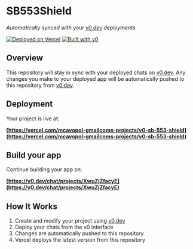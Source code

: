 # SB553Shield

*Automatically synced with your [v0.dev](https://v0.dev) deployments*

[![Deployed on Vercel](https://img.shields.io/badge/Deployed%20on-Vercel-black?style=for-the-badge&logo=vercel)](https://vercel.com/mcavopol-gmailcoms-projects/v0-sb-553-shield)
[![Built with v0](https://img.shields.io/badge/Built%20with-v0.dev-black?style=for-the-badge)](https://v0.dev/chat/projects/XwuZjZfacyE)

## Overview

This repository will stay in sync with your deployed chats on [v0.dev](https://v0.dev).
Any changes you make to your deployed app will be automatically pushed to this repository from [v0.dev](https://v0.dev).

## Deployment

Your project is live at:

**[https://vercel.com/mcavopol-gmailcoms-projects/v0-sb-553-shield](https://vercel.com/mcavopol-gmailcoms-projects/v0-sb-553-shield)**

## Build your app

Continue building your app on:

**[https://v0.dev/chat/projects/XwuZjZfacyE](https://v0.dev/chat/projects/XwuZjZfacyE)**

## How It Works

1. Create and modify your project using [v0.dev](https://v0.dev)
2. Deploy your chats from the v0 interface
3. Changes are automatically pushed to this repository
4. Vercel deploys the latest version from this repository